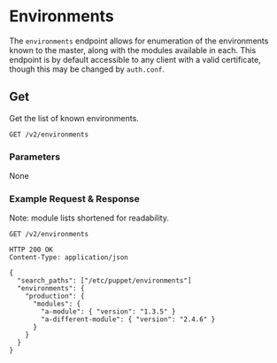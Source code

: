 Environments
============

The `environments` endpoint allows for enumeration of the environments known to the master, along with the modules available in each.
This endpoint is by default accessible to any client with a valid certificate, though this may be changed by `auth.conf`.

Get
---

Get the list of known environments.

    GET /v2/environments

### Parameters

None

### Example Request & Response

Note: module lists shortened for readability.

    GET /v2/environments

    HTTP 200 OK
    Content-Type: application/json

    {
      "search_paths": ["/etc/puppet/environments"]
      "environments": {
        "production": {
          "modules": {
            "a-module": { "version": "1.3.5" }
            "a-different-module": { "version": "2.4.6" }
          }
        }
      }
    }
